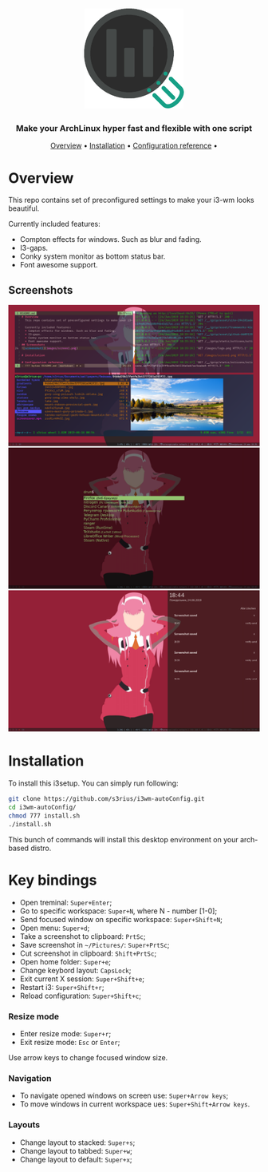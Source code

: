 <h1 align="center">
  <img src="images/logo.png" alt="Logo" height="200">
</h1>

<h3 align="center">Make your ArchLinux hyper fast and flexible with one script</h3>


<p align="center">
  <a href="#overview">Overview</a> •
  <a href="#installation">Installation</a> •
  <a href="#configuration-reference">Configuration reference</a> •
</p>

# Overview
  This repo contains set of preconfigured settings to make your i3-wm looks beautiful.
  
  Currently included features:  
  * Compton effects for windows. Such as blur and fading.
  * I3-gaps.
  * Conky system monitor as bottom status bar.
  * Font awesome support.
## Screenshots
![screenshot1](images/screen1.png)
![screenshot2](images/screen2.png)
![screenshot3](images/screen3.png)

# Installation
To install this i3setup. You can simply run following:
```bash
git clone https://github.com/s3rius/i3wm-autoConfig.git
cd i3wm-autoConfig/
chmod 777 install.sh
./install.sh
```
This bunch of commands will install this desktop environment on your arch-based distro.

# Key bindings

* Open treminal: `Super+Enter`;
* Go to specific workspace: `Super+N`, where N - number [1-0];
* Send focused window on specific workspace: `Super+Shift+N`;
* Open menu: `Super+d`;
* Take a screenshot to clipboard: `PrtSc`;
* Save screenshot in `~/Pictures/`: `Super+PrtSc`;
* Cut screenshot in clipboard: `Shift+PrtSc`;
* Open home folder: `Super+e`;
* Change keybord layout: `CapsLock`;
* Exit current X session: `Super+Shift+e`;
* Restart i3: `Super+Shift+r`;
* Reload configuration: `Super+Shift+c`;

### Resize mode
* Enter resize mode: `Super+r`;
* Exit resize mode: `Esc` or `Enter`;

Use arrow keys to change focused window size.

### Navigation
* To navigate opened windows on screen use: `Super+Arrow keys`;
* To move windows in current workspace ues: `Super+Shift+Arrow keys`.
### Layouts
* Change layout to stacked: `Super+s`;
* Change layout to tabbed: `Super+w`;
* Change layout to default: `Super+x`;
